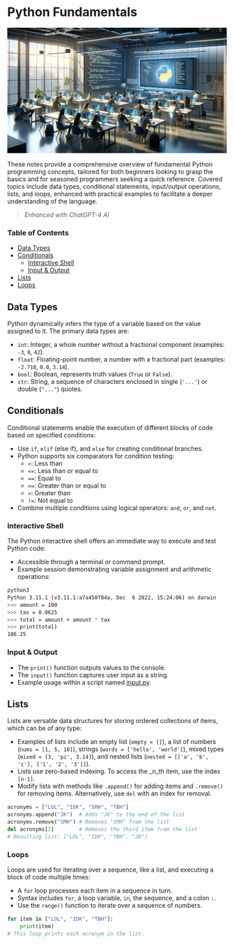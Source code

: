 # Python Fundamentals

![header](../../docs/header-01.png)

These notes provide a comprehensive overview of fundamental Python programming concepts, tailored for both beginners looking to grasp the basics and for seasoned programmers seeking a quick reference. Covered topics include data types, conditional statements, input/output operations, lists, and loops, enhanced with practical examples to facilitate a deeper understanding of the language.

> _Enhanced with ChatGPT-4 AI_

### Table of Contents
- [Data Types](#data-types)
- [Conditionals](#conditionals)
  - [Interactive Shell](#interactive-shell)
  - [Input & Output](#input--output)
- [Lists](#lists)
- [Loops](#loops)

## Data Types
Python dynamically infers the type of a variable based on the value assigned to it. The primary data types are:
- `int`: Integer, a whole number without a fractional component (examples: `-3`, `0`, `42`).
- `float`: Floating-point number, a number with a fractional part (examples: `-2.718`, `0.0`, `3.14`).
- `bool`: Boolean, represents truth values (`True` or `False`).
- `str`: String, a sequence of characters enclosed in single (`'...'`) or double (`"..."`) quotes.

## Conditionals
Conditional statements enable the execution of different blocks of code based on specified conditions:
- Use `if`, `elif` (else if), and `else` for creating conditional branches.
- Python supports six comparators for condition testing:
    - `<`: Less than
    - `<=`: Less than or equal to
    - `==`: Equal to
    - `>=`: Greater than or equal to
    - `>`: Greater than
    - `!=`: Not equal to
- Combine multiple conditions using logical operators: `and`, `or`, and `not`.

### Interactive Shell
The Python interactive shell offers an immediate way to execute and test Python code:
- Accessible through a terminal or command prompt.
- Example session demonstrating variable assignment and arithmetic operations:
```bash
python3
Python 3.11.1 (v3.11.1:a7a450f84a, Dec  6 2022, 15:24:06) on darwin
>>> amount = 100
>>> tax = 0.0625
>>> total = amount + amount * tax
>>> print(total)
106.25
```

### Input & Output
- The `print()` function outputs values to the console.
- The `input()` function captures user input as a string.
- Example usage within a script named [input.py](../input.py).

## Lists
Lists are versatile data structures for storing ordered collections of items, which can be of any type:
- Examples of lists include an empty list (`empty = []`), a list of numbers (`nums = [1, 5, 10]`), strings (`words = ['hello', 'world']`), mixed types (`mixed = [3, 'pi', 3.14]`), and nested lists (`nested = [['a', 'b', 'c'], ['1', '2', '3']]`).
- Lists use zero-based indexing. To access the _n_th item, use the index `[n-1]`.
- Modify lists with methods like `.append()` for adding items and `.remove()` for removing items. Alternatively, use `del` with an index for removal.
```python
acronyms = ["LOL", "IDK", "SMH", "TBH"]
acronyms.append("JK")  # Adds "JK" to the end of the list
acronyms.remove("SMH") # Removes "SMH" from the list
del acronyms[2]        # Removes the third item from the list
# Resulting list: ["LOL", "IDK", "TBH", "JK"]
```

### Loops
Loops are used for iterating over a sequence, like a list, and executing a block of code multiple times:
- A `for` loop processes each item in a sequence in turn.
- Syntax includes `for`, a loop variable, `in`, the sequence, and a colon `:`.
- Use the `range()` function to iterate over a sequence of numbers.
```python
for item in ["LOL", "IDK", "TBH"]:
    print(item)
# This loop prints each acronym in the list.
```
